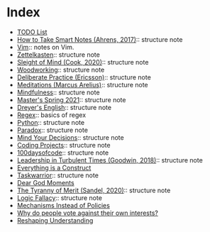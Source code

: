 # Index
 
+ [TODO List](../todo.md)
+ [How to Take Smart Notes (Ahrens, 2017)](202012111940.md):: structure note
+ [Vim](202012121047.md):: notes on Vim.
+ [Zettelkasten](202012141801.md):: structure note
+ [Sleight of Mind (Cook, 2020)](202012271118.md):: structure note
+ [Woodworking](202012272128.md):: structure note
+ [Deliberate Practice (Ericsson)](202101101242.md):: structure note
+ [Meditations (Marcus Arelius)](202101131017.md):: structure note
+ [Mindfulness](202101240942.md):: structure note
+ [Master's Spring 2021](202101241616.md):: structure note
+ [Dreyer's English](202102091604.md):: structure note
+ [Regex](202103121245.md):: basics of regex
+ [Python](202104050949.md):: structure note
+ [Paradox](202105052137.md):: structure note
+ [Mind Your Decisions](202105052140.md):: structure note
+ [Coding Projects](202105101842.md):: structure note
+ [100daysofcode](202105251457.md):: structure note
+ [Leadership in Turbulent Times (Goodwin, 2018)](202106131041.md):: structure note
+ [Everything is a Construct](202106240003.md)
+ [Taskwarrior](202107251111.md):: structure note
+ [Dear God Moments](202112022103.md)
+ [The Tyranny of Merit (Sandel, 2020)](202112201241.md):: structure note
+ [Logic Fallacy](202112231434.md):: structure note
+ [Mechanisms Instead of Policies](202201132050.md)
+ [Why do people vote against their own interests?](202202060920.md)
+ [Reshaping Understanding](202202181302.md)
